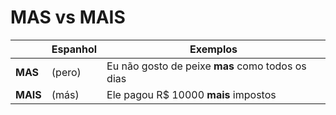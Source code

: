 # MAS vs MAIS

|          | Espanhol | Exemplos                                         |
| --       | --       | --                                               |
| **MAS**  | (pero)   | Eu não gosto de peixe **mas** como todos os dias |
| **MAIS** | (más)    | Ele pagou R$ 10000 **mais** impostos             |
